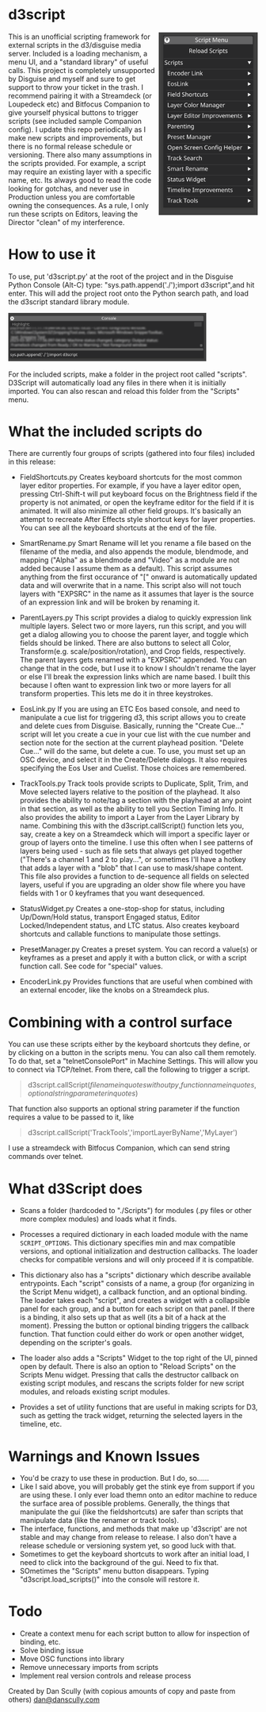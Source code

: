 # d3script
<img src="sampleimages/menu.PNG" align="right" width="200px" />
This is an unofficial scripting framework for external scripts in the d3/disguise media server.  Included is a loading mechanism, a menu UI, and a "standard library" of useful calls.  This project is completely unsupported by Disguise and myself and sure to get support to throw your ticket in the trash.  I recommend pairing it with a Streamdeck (or Loupedeck etc) and Bitfocus Companion to give yourself physical buttons to trigger scripts (see included sample Companion config).  I update this repo periodically as I make new scripts and improvements, but there is no formal release schedule or versioning.  There also many assumptions in the scripts provided.  For example, a script may require an existing layer with a specific name, etc.  Its always good to read the code looking for gotchas, and never use in Production unless you are comfortable owning the consequences.  As a rule, I only run these scripts on Editors, leaving the Director "clean" of my interference.
<br clear="right">

# How to use it
To use, put 'd3script.py' at the root of the project and in the Disguise Python Console (Alt-C) type:
"sys.path.append('./');import d3script",and hit enter.  This will add the project root onto the Python search path, and load the d3script standard library module.

<img src="sampleimages/ConsoleLoad.PNG" width="400px" />

For the included scripts, make a folder in the project root called "scripts".  D3Script will automatically load any files in there when it is iniitially imported.  You can also rescan and reload this folder from the "Scripts" menu.


# What the included scripts do
There are currently four groups of scripts (gathered into four files) included in this release:

- FieldShortcuts.py
Creates keyboard shortcuts for the most common layer editor properties.  For example, if you have a layer editor open, pressing Ctrl-Shift-t will put keyboard focus on the Brightness field if the property is not animated, or open the keyframe editor for the field if it is animated.  It will also minimize all other field groups.  It's basically an attempt to recreate After Effects style shortcut keys for layer properties.  You can see all the keyboard shortcuts at the end of the file.

- SmartRename.py
Smart Rename will let you rename a file based on the filename of the media, and also appends the module, blendmode, and mapping ("Alpha" as a blendmode and "Video" as a module are not added because I assume them as a default).  This script assumes anything from the first occurance of "[" onward is automatically updated data and will overwrite that in a name.  This script also will not touch layers with "EXPSRC" in the name as it assumes that layer is the source of an expression link and will be broken by renaming it.

- ParentLayers.py
This script provides a dialog to quickly expression link multiple layers.  Select two or more layers, run this script, and you will get a dialog allowing you to choose the parent layer, and toggle which fields should be linked.  There are also buttons to select all Color, Transform(e.g. scale/position/rotation), and Crop fields, respectively.  The parent layers gets renamed with a "EXPSRC" appended.  You can change that in the code, but I use it to know I shouldn't rename the layer or else I'll break the expression links which are name based. I built this because I often want to expression link two or more layers for all transform properties.  This lets me do it in three keystrokes.

- EosLink.py
If you are using an ETC Eos based console, and need to manipulate a cue list for triggering d3, this script allows you to create and delete cues from Disguise.  Basically, running the "Create Cue..." script will let you create a cue in your cue list with the cue number and section note for the section at the current playhead position.  "Delete Cue..." will do the same, but delete a cue.  To use, you must set up an OSC device, and select it in the Create/Delete dialogs.  It also requires specifying the Eos User and Cuelist.  Those choices are remembered. 

- TrackTools.py
Track tools provide scripts to Duplicate, Split, Trim, and Move selected layers relative to the position of the playhead.  It also provides the ability to note/tag a section with the playhead at any point in that section, as well as the ability to tell you Section Timing Info.  It also provides the ability to import a Layer from the Layer Library by name. Combining this with the d3script.callScript() function lets you, say, create a key on a Streamdeck which will import a specific layer or group of layers onto the timeline.  I use this often when I see patterns of layers being used - such as file sets that always get played together ("There's a channel 1 and 2 to play...", or sometimes I'll have a hotkey that adds a layer with a "blob" that I can use to mask/shape content.  This file also provides a function to de-sequence all fields on selected layers, useful if you are upgrading an older show file where you have fields with 1 or 0 keyframes that you want desequenced.

- StatusWidget.py
Creates a one-stop-shop for status, including Up/Down/Hold status, transport Engaged status, Editor Locked/Independent status, and LTC status.  Also creates keyboard shortcuts and callable functions to manipulate those settings.

- PresetManager.py
Creates a preset system.  You can record a value(s) or keyframes as a preset and apply it with a button click, or with a script function call.  See code for "special" values.

- EncoderLink.py
Provides functions that are useful when combined with an external encoder, like the knobs on a Streamdeck plus.  

# Combining with a control surface
You can use these scripts either by the keyboard shortcuts they define, or by clicking on a button in the scripts menu.  You can also call them remotely.  To do that, set a "telnetConsolePort" in Machine Settings.  This will allow you to connect via TCP/telnet. From there, call the following to trigger a script.
> d3script.callScript(*filenameinquoteswithoutpy*,*functionnameinquotes*,*optionalstringparameterinquotes*)

That function also supports an optional string parameter if the function requires a value to be passed to it, like 
> d3script.callScript('TrackTools','importLayerByName','MyLayer')

I use a streamdeck with Bitfocus Companion, which can send string commands over telnet.

# What d3Script does
- Scans a folder (hardcoded to "./Scripts") for modules (.py files or other more complex modules) and loads what it finds. 

- Processes a required dictionary in each loaded module with the name `SCRIPT_OPTIONS`.  This dictionary specifies min and max compatible versions, and optional initialization and destruction callbacks.  The loader checks for compatible versions and will only proceed if it is compatible.  

- This dictionary also has a "scripts" dictionary which describe available entrypoints.  Each "script" consists of a name, a group (for organizing in the Script Menu widget), a callback function, and an optional binding.  The loader takes each "script", and creates a widget with a collapsible panel for each group, and a button for each script on that panel.  If there is a binding, it also sets up that as well (its a bit of a hack at the moment).  Pressing the button or optional binding triggers the callback function.  That function could either do work or open another widget, depending on the scripter's goals.

- The loader also adds a "Scripts" Widget to the top right of the UI, pinned open by default. There is also an option to "Reload Scripts" on the Scripts Menu widget.  Pressing that calls the destructor callback on existing script modules, and rescans the scripts folder for new script modules, and reloads existing script modules.

- Provides a set of utility functions that are useful in making scripts for D3, such as getting the track widget, returning the selected layers in the timeline, etc.


# Warnings and Known Issues
- You'd be crazy to use these in production.  But I do, so......
- Like I said above, you will probably get the stink eye from support if you are using these.  I only ever load themn onto an editor machine to reduce the surface area of possible problems.  Generally, the things that manipulate the gui (like the fieldshortcuts) are safer than scripts that manipulate data (like the renamer or track tools).  
- The interface, functions, and methods that make up 'd3script' are not stable and may change from release to release.  I also don't have a release schedule or versioning system yet, so good luck with that.
- Sometimes to get the keyboard shortcuts to work after an initial load, I need to click into the background of the gui.  Need to fix that.
- SOmetimes the "Scripts" menu button disappears.  Typing "d3script.load_scripts()" into the console will restore it.


# Todo
- Create a context menu for each script button to allow for inspection of binding, etc.
- Solve binding issue
- Move OSC functions into library
- Remove unnecessary imports from scripts
- Implement real version controls and release process


Created by Dan Scully (with copious amounts of copy and paste from others)
dan@danscully.com
